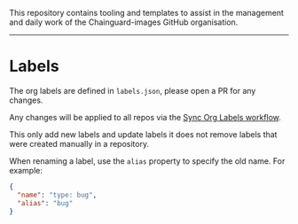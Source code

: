 This repository contains tooling and templates to assist in the management and daily work of the Chainguard-images GitHub organisation.

---

# Labels

The org labels are defined in `labels.json`, please open a PR for any changes.

Any changes will be applied to all repos via the [Sync Org Labels workflow](https://github.com/chainguard-images/.github/workflows/sync-org-labels.yml).

This only add new labels and update labels it does not remove labels that were created manually in a repository.

When renaming a label, use the `alias` property to specify the old name. For example:

```json
{
  "name": "type: bug",
  "alias": "bug"
}
```
